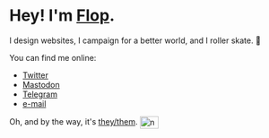# Hey! I'm [Flop](https://flop.lly.fr).

I design websites, I campaign for a better world, and I roller skate. 💜

You can find me online:

- [Twitter](https://twitter.com/softpandarou)
- [Mastodon](https://eldritch.cafe/@flop)
- [Telegram](https://t.me/pandarou)
- [e-mail](mailto:flop@lly.fr)

Oh, and by the way, it's [they/them](https://pronoun.is/they). <img style="vertical-align: middle" alt="nonbinary flag" src="https://raw.githubusercontent.com/mielp/mielp/main/frills/icons/nb-flag.svg" width="33" height="22">
